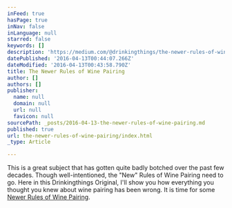 ```yaml
---
inFeed: true
hasPage: true
inNav: false
inLanguage: null
starred: false
keywords: []
description: 'https://medium.com/@drinkingthings/the-newer-rules-of-wine-pairing-f1989c33da75#.h8qb148uv'
datePublished: '2016-04-13T00:44:07.266Z'
dateModified: '2016-04-13T00:43:58.790Z'
title: The Newer Rules of Wine Pairing
author: []
authors: []
publisher:
  name: null
  domain: null
  url: null
  favicon: null
sourcePath: _posts/2016-04-13-the-newer-rules-of-wine-pairing.md
published: true
url: the-newer-rules-of-wine-pairing/index.html
_type: Article

---
```

This is a great subject that has gotten quite badly botched over the past few decades. Though well-intentioned, the "New" Rules of Wine Pairing need to go. Here in this Drinkingthings Original, I'll show you how everything you thought you knew about wine pairing has been wrong. It is time for some [Newer Rules of Wine Pairing][0].

[0]: https://medium.com/@drinkingthings/the-newer-rules-of-wine-pairing-f1989c33da75#.h8qb148uv